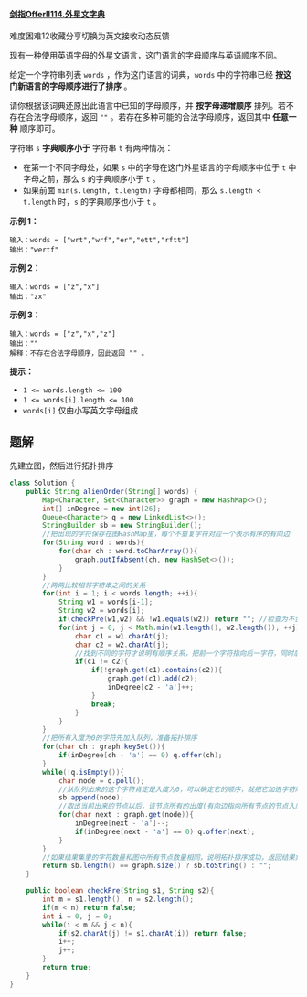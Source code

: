 #### [剑指OfferII114.外星文字典](https://leetcode-cn.com/problems/Jf1JuT/)

难度困难12收藏分享切换为英文接收动态反馈

现有一种使用英语字母的外星文语言，这门语言的字母顺序与英语顺序不同。

给定一个字符串列表 `words` ，作为这门语言的词典，`words` 中的字符串已经 **按这门新语言的字母顺序进行了排序** 。

请你根据该词典还原出此语言中已知的字母顺序，并 **按字母递增顺序** 排列。若不存在合法字母顺序，返回 `""` 。若存在多种可能的合法字母顺序，返回其中 **任意一种** 顺序即可。

字符串 `s` **字典顺序小于** 字符串 `t` 有两种情况：

- 在第一个不同字母处，如果 `s` 中的字母在这门外星语言的字母顺序中位于 `t` 中字母之前，那么 `s` 的字典顺序小于 `t` 。
- 如果前面 `min(s.length, t.length)` 字母都相同，那么 `s.length < t.length` 时，`s` 的字典顺序也小于 `t` 。

 

**示例 1：**

```
输入：words = ["wrt","wrf","er","ett","rftt"]
输出："wertf"
```

**示例 2：**

```
输入：words = ["z","x"]
输出："zx"
```

**示例 3：**

```
输入：words = ["z","x","z"]
输出：""
解释：不存在合法字母顺序，因此返回 "" 。
```

 

**提示：**

- `1 <= words.length <= 100`
- `1 <= words[i].length <= 100`
- `words[i]` 仅由小写英文字母组成

## 题解

先建立图，然后进行拓扑排序

```java
class Solution {
    public String alienOrder(String[] words) {
        Map<Character, Set<Character>> graph = new HashMap<>();
        int[] inDegree = new int[26];
        Queue<Character> q = new LinkedList<>();
        StringBuilder sb = new StringBuilder();
        //把出现的字符保存在图HashMap里，每个不重复字符对应一个表示有序的有向边
        for(String word : words){
            for(char ch : word.toCharArray()){
                graph.putIfAbsent(ch, new HashSet<>());
            }
        }
        //两两比较相邻字符串之间的关系
        for(int i = 1; i < words.length; ++i){
            String w1 = words[i-1];
            String w2 = words[i];
            if(checkPre(w1,w2) && !w1.equals(w2)) return ""; //检查为不合法输入
            for(int j = 0; j < Math.min(w1.length(), w2.length()); ++j){
                char c1 = w1.charAt(j);
                char c2 = w2.charAt(j);
                //找到不同的字符才说明有顺序关系，把前一个字符指向后一字符，同时后一字符的入度+1
                if(c1 != c2){
                    if(!graph.get(c1).contains(c2)){
                        graph.get(c1).add(c2);
                        inDegree[c2 - 'a']++;
                    }
                    break;
                }
            }
        }
        //把所有入度为0的字符先加入队列，准备拓扑排序
        for(char ch : graph.keySet()){
            if(inDegree[ch - 'a'] == 0) q.offer(ch);
        }
        while(!q.isEmpty()){
            char node = q.poll();
            //从队列出来的这个字符肯定是入度为0，可以确定它的顺序，就把它加进字符顺序的结果里
            sb.append(node);
            //取出当前出来的节点以后，该节点所有的出度(有向边指向所有节点的节点入度)都要减1，若有入度为0的节点字符出现，把它加进队列准备之后的拓扑排序遍历
            for(char next : graph.get(node)){
                inDegree[next - 'a']--;
                if(inDegree[next - 'a'] == 0) q.offer(next);
            }
        }
        //如果结果集里的字符数量和图中所有节点数量相同，说明拓扑排序成功，返回结果集，否则不成功，不存在合法字母顺序
        return sb.length() == graph.size() ? sb.toString() : "";
    }

    public boolean checkPre(String s1, String s2){
        int m = s1.length(), n = s2.length();
        if(m < n) return false;
        int i = 0, j = 0;
        while(i < m && j < n){
            if(s2.charAt(j) != s1.charAt(i)) return false;
            i++;
            j++;
        }
        return true;
    }
}
```


